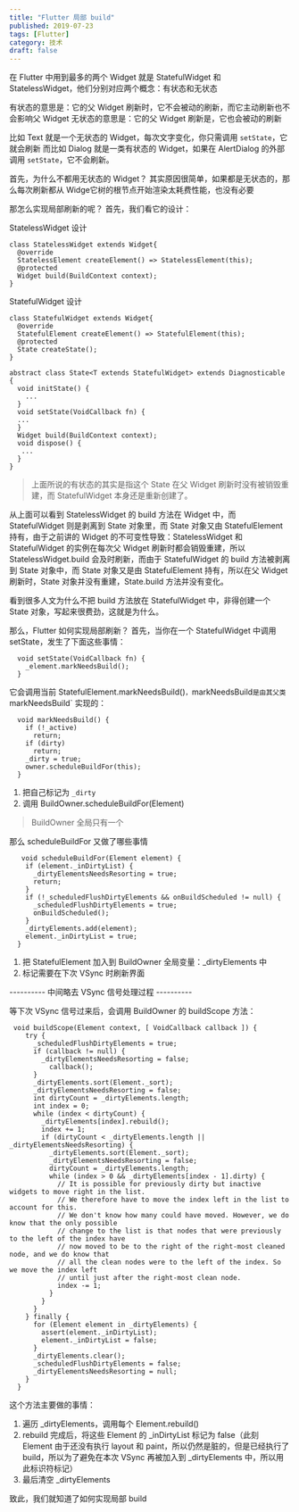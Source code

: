 ```yaml
---
title: "Flutter 局部 build"
published: 2019-07-23
tags: [Flutter]
category: 技术
draft: false
---
```


在 Flutter 中用到最多的两个 Widget 就是 StatefulWidget 和 StatelessWidget，他们分别对应两个概念：有状态和无状态

有状态的意思是：它的父 Widget 刷新时，它不会被动的刷新，而它主动刷新也不会影响父 Widget
无状态的意思是：它的父 Widget 刷新是，它也会被动的刷新

比如 Text 就是一个无状态的 Widget，每次文字变化，你只需调用 `setState`，它就会刷新
而比如 Dialog 就是一类有状态的 Widget，如果在 AlertDialog 的外部调用 `setState`，它不会刷新。

首先，为什么不都用无状态的 Widget？
其实原因很简单，如果都是无状态的，那么每次刷新都从 Widge它树的根节点开始渲染太耗费性能，也没有必要

那怎么实现局部刷新的呢？
首先，我们看它的设计：

StatelessWidget 设计
````
class StatelessWidget extends Widget{
  @override
  StatelessElement createElement() => StatelessElement(this);
  @protected
  Widget build(BuildContext context);
}
````

StatefulWidget 设计
````
class StatefulWidget extends Widget{
  @override
  StatefulElement createElement() => StatefulElement(this);
  @protected
  State createState();
}

abstract class State<T extends StatefulWidget> extends Diagnosticable {
  void initState() {
    ...
  }
  void setState(VoidCallback fn) {
  ...
  }
  Widget build(BuildContext context);
  void dispose() {
   ...
  }
}
````
> 上面所说的有状态的其实是指这个 State 在父 Widget 刷新时没有被销毁重建，而 StatefulWidget 本身还是重新创建了。

从上面可以看到 StatelessWidget 的 build 方法在 Widget 中，而 StatefulWidget 则是剥离到 State 对象里，而 State 对象又由 StatefulElement 持有，由于之前讲的 Widget 的不可变性导致：StatelessWidget 和 StatefulWidget 的实例在每次父 Widget 刷新时都会销毁重建，所以 StatelessWidget.build 会及时刷新，而由于 StatefulWidget 的 build 方法被剥离到 State 对象中，而 State 对象又是由 StatefulElement 持有，所以在父 Widget 刷新时，State 对象并没有重建，State.build 方法并没有变化。

看到很多人文为什么不把 build 方法放在 StatefulWidget 中，非得创建一个 State 对象，写起来很费劲，这就是为什么。

那么，Flutter 如何实现局部刷新？
首先，当你在一个 StatefulWidget 中调用 setState，发生了下面这些事情：

````
  void setState(VoidCallback fn) {
    _element.markNeedsBuild();
  }
````
它会调用当前  StatefulElement.markNeedsBuild()`，`markNeedsBuild` 是由其父类 `markNeedsBuild` 实现的：
````
  void markNeedsBuild() {
    if (!_active)
      return;
    if (dirty)
      return;
    _dirty = true;
    owner.scheduleBuildFor(this);
  }
````
1. 把自己标记为 `_dirty`
2. 调用 BuildOwner.scheduleBuildFor(Element)
> BuildOwner 全局只有一个

那么 scheduleBuildFor 又做了哪些事情
````
   void scheduleBuildFor(Element element) {
    if (element._inDirtyList) {
      _dirtyElementsNeedsResorting = true;
      return;
    }
    if (!_scheduledFlushDirtyElements && onBuildScheduled != null) {
      _scheduledFlushDirtyElements = true;
      onBuildScheduled();
    }
    _dirtyElements.add(element);
    element._inDirtyList = true;
  }
````

1. 把 StatefulElement 加入到 BuildOwner 全局变量：_dirtyElements 中
2. 标记需要在下次 VSync 时刷新界面

---------- 中间略去 VSync 信号处理过程 ----------

等下次 VSync 信号过来后，会调用 BuildOwner 的 buildScope 方法：

````
 void buildScope(Element context, [ VoidCallback callback ]) {
    try {
      _scheduledFlushDirtyElements = true;
      if (callback != null) {
        _dirtyElementsNeedsResorting = false;
          callback();
      }
      _dirtyElements.sort(Element._sort);
      _dirtyElementsNeedsResorting = false;
      int dirtyCount = _dirtyElements.length;
      int index = 0;
      while (index < dirtyCount) {
        _dirtyElements[index].rebuild();
        index += 1;
        if (dirtyCount < _dirtyElements.length || _dirtyElementsNeedsResorting) {
          _dirtyElements.sort(Element._sort);
          _dirtyElementsNeedsResorting = false;
          dirtyCount = _dirtyElements.length;
          while (index > 0 && _dirtyElements[index - 1].dirty) {
            // It is possible for previously dirty but inactive widgets to move right in the list.
            // We therefore have to move the index left in the list to account for this.
            // We don't know how many could have moved. However, we do know that the only possible
            // change to the list is that nodes that were previously to the left of the index have
            // now moved to be to the right of the right-most cleaned node, and we do know that
            // all the clean nodes were to the left of the index. So we move the index left
            // until just after the right-most clean node.
            index -= 1;
          }
        }
      }
    } finally {
      for (Element element in _dirtyElements) {
        assert(element._inDirtyList);
        element._inDirtyList = false;
      }
      _dirtyElements.clear();
      _scheduledFlushDirtyElements = false;
      _dirtyElementsNeedsResorting = null;
    }
  }
````

这个方法主要做的事情：
1. 遍历 _dirtyElements，调用每个 Element.rebuild()
2. rebuild 完成后，将这些 Element 的 _inDirtyList 标记为 false（此刻 Element 由于还没有执行 layout 和 paint，所以仍然是脏的，但是已经执行了 build，所以为了避免在本次 VSync 再被加入到 _dirtyElements 中，所以用此标识符标记）
3. 最后清空 _dirtyElements

致此，我们就知道了如何实现局部 build

